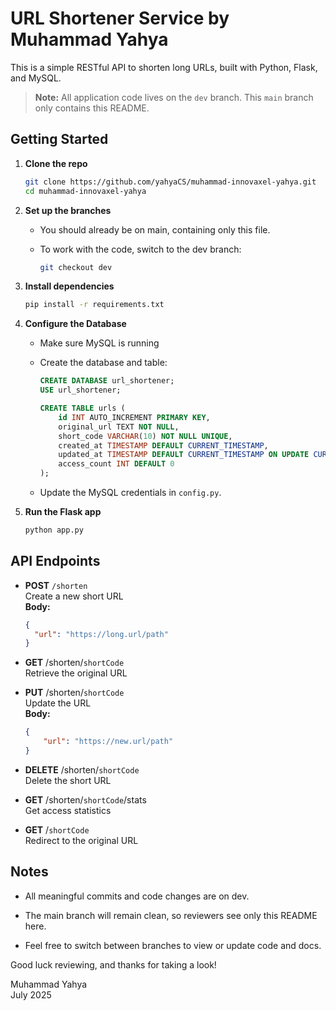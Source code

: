 # URL Shortener Service by Muhammad Yahya

This is a simple RESTful API to shorten long URLs, built with Python, Flask, and MySQL.

> **Note:** All application code lives on the `dev` branch. This `main` branch only contains this README.

## Getting Started

1. **Clone the repo**  
   ```bash
   git clone https://github.com/yahyaCS/muhammad-innovaxel-yahya.git
   cd muhammad-innovaxel-yahya

2. **Set up the branches**    
    
    * You should already be on main, containing only this file.
    * To work with the code, switch to the dev branch:

        ```bash
        git checkout dev

3. **Install dependencies**
    
    ```bash
    pip install -r requirements.txt

4. **Configure the Database**
    
    * Make sure MySQL is running
    * Create the database and table:
       
        ```sql
        CREATE DATABASE url_shortener;
        USE url_shortener;
    
        CREATE TABLE urls (
            id INT AUTO_INCREMENT PRIMARY KEY,
            original_url TEXT NOT NULL,
            short_code VARCHAR(10) NOT NULL UNIQUE,
            created_at TIMESTAMP DEFAULT CURRENT_TIMESTAMP,
            updated_at TIMESTAMP DEFAULT CURRENT_TIMESTAMP ON UPDATE CURRENT_TIMESTAMP,
            access_count INT DEFAULT 0
        );
    
    * Update the MySQL credentials in `config.py`.

5. **Run the Flask app**

    ```bash
    python app.py

## API Endpoints

- **POST** `/shorten`  
    Create a new short URL  
  **Body:**  

  ```json
  {
    "url": "https://long.url/path"
  }

- **GET** /shorten/`shortCode`  
    Retrieve the original URL

- **PUT** /shorten/`shortCode`  
Update the URL  
**Body:** 
    ```json
    { 
        "url": "https://new.url/path" 
    }

- **DELETE** /shorten/`shortCode`   
Delete the short URL

- **GET** /shorten/`shortCode`/stats    
Get access statistics

- **GET** /`shortCode`  
Redirect to the original URL

## Notes

* All meaningful commits and code changes are on dev.

* The main branch will remain clean, so reviewers see only this README here.

* Feel free to switch between branches to view or update code and docs.

Good luck reviewing, and thanks for taking a look!

Muhammad Yahya  
July 2025

